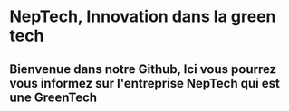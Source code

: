 # NepTech, Innovation dans la green tech

## Bienvenue dans notre Github, Ici vous pourrez vous informez sur l'entreprise NepTech qui est une GreenTech

## 
